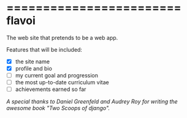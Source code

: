 ========================
flavoi
========================

The web site that pretends to be a web app.

Features that will be included:

- [x] the site name
- [x] profile and bio
- [ ] my current goal and progression
- [ ] the most up-to-date curriculum vitae
- [ ] achievements earned so far

*A special thanks to Daniel Greenfeld and Audrey Roy for writing the awesome book "Two Scoops of django".*
